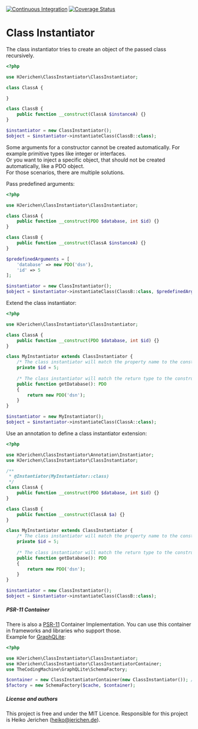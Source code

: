 [![Continuous Integration](https://github.com/hjerichen/class-instantiator/workflows/Continuous%20Integration/badge.svg?branch=master)](https://github.com/hjerichen/class-instantiator/actions)
[![Coverage Status](https://coveralls.io/repos/github/hjerichen/class-instantiator/badge.svg?branch=master&service=github)](https://coveralls.io/github/hjerichen/class-instantiator?branch=master)

# Class Instantiator

The class instantiator tries to create an object of the passed class recursively.

```php
<?php

use HJerichen\ClassInstantiator\ClassInstantiator;

class ClassA {

}

class ClassB {
    public function __construct(ClassA $instanceA) {}
}

$instantiator = new ClassInstantiator();
$object = $instantiator->instantiateClass(ClassB::class);
```

Some arguments for a constructor cannot be created automatically.
For example primitive types like integer or interfaces.  
Or you want to inject a specific object, that should not be created automatically, like a PDO object.  
For those scenarios, there are multiple solutions.

Pass predefined arguments: 

```php
<?php

use HJerichen\ClassInstantiator\ClassInstantiator;

class ClassA {
    public function __construct(PDO $database, int $id) {}
}

class ClassB {
    public function __construct(ClassA $instanceA) {}
}

$predefinedArguments = [
    'database' => new PDO('dsn'), 
    'id' => 5
];

$instantiator = new ClassInstantiator();
$object = $instantiator->instantiateClass(ClassB::class, $predefinedArguments);
```

Extend the class instantiator:

```php
<?php

use HJerichen\ClassInstantiator\ClassInstantiator;

class ClassA {
    public function __construct(PDO $database, int $id) {}
}

class MyInstantiator extends ClassInstantiator {
    /* The class instantiator will match the property name to the constructor parameter name */
    private $id = 5;
    
    /* The class instantiator will match the return type to the constructor parameter type */
    public function getDatabase(): PDO
    {
        return new PDO('dsn');
    }
}

$instantiator = new MyInstantiator();
$object = $instantiator->instantiateClass(ClassA::class);
```

Use an annotation to define a class instantiator extension:

```php
<?php

use HJerichen\ClassInstantiator\Annotation\Instantiator;
use HJerichen\ClassInstantiator\ClassInstantiator;

/**
 * @Instantiator(MyInstantiator::class)
 */
class ClassA {
    public function __construct(PDO $database, int $id) {}
}

class ClassB {
    public function __construct(ClassA $a) {}
}

class MyInstantiator extends ClassInstantiator {
    /* The class instantiator will match the property name to the constructor parameter name */
    private $id = 5;
    
    /* The class instantiator will match the return type to the constructor parameter type */
    public function getDatabase(): PDO
    {
        return new PDO('dsn');
    }
}

$instantiator = new ClassInstantiator();
$object = $instantiator->instantiateClass(ClassB::class);
```

##### PSR-11 Container

There is also a [PSR-11](https://www.php-fig.org/psr/psr-11/) Container Implementation. 
You can use this container in frameworks and libraries who support those.  
Example for [GraphQLite](https://graphqlite.thecodingmachine.io/docs/other-frameworks#requirements):

```php
<?php

use HJerichen\ClassInstantiator\ClassInstantiator;
use HJerichen\ClassInstantiator\ClassInstantiatorContainer;
use TheCodingMachine\GraphQLite\SchemaFactory;

$container = new ClassInstantiatorContainer(new ClassInstantiator()); // You can also inject an extension.
$factory = new SchemaFactory($cache, $container);
```

##### License and authors
This project is free and under the MIT Licence. Responsible for this project is Heiko Jerichen (heiko@jerichen.de).